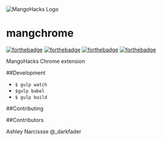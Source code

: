 ![MangoHacks Logo](http://mangohacks.com/apple-icon-180x180.png)
# mangchrome

[![forthebadge](http://forthebadge.com/images/badges/fuck-it-ship-it.svg)](http://forthebadge.com)
[![forthebadge](http://forthebadge.com/images/badges/oooo-kill-em.svg)](http://forthebadge.com)
[![forthebadge](http://forthebadge.com/images/badges/built-with-love.svg)](http://forthebadge.com)
[![forthebadge](http://forthebadge.com/images/badges/powered-by-water.svg)](http://forthebadge.com)

MangoHacks Chrome extension

##Development
* `$ gulp watch`
* `$gulp babel`
* `$ gulp build`

##Contributing

##Contributors

Ashley Narcissse <darkfadr> @_darkfader
